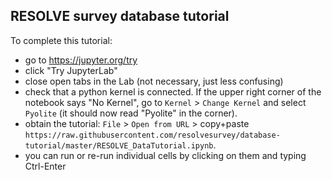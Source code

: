 ## RESOLVE survey database tutorial

To complete this tutorial:

 * go to https://jupyter.org/try
 * click "Try JupyterLab"
 * close open tabs in the Lab (not necessary, just less confusing)
 * check that a python kernel is connected. If the upper right corner of the notebook says "No Kernel", go to `Kernel` > `Change Kernel` and select `Pyolite` (it should now read "Pyolite" in the corner).
 * obtain the tutorial: `File` > `Open from URL` > copy+paste `https://raw.githubusercontent.com/resolvesurvey/database-tutorial/master/RESOLVE_DataTutorial.ipynb`.
* you can run or re-run individual cells by clicking on them and typing Ctrl-Enter

